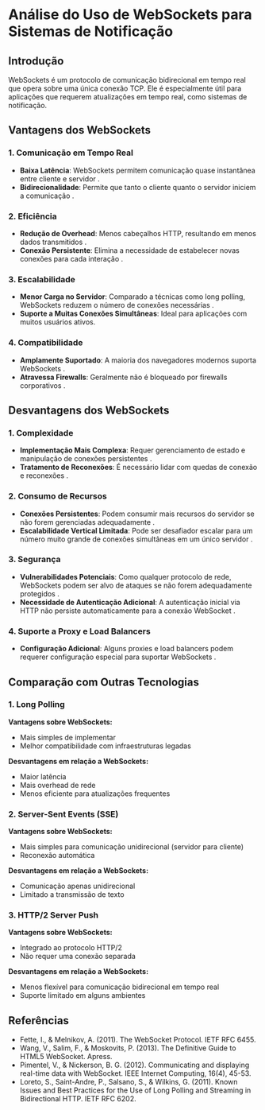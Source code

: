 # Análise do Uso de WebSockets para Sistemas de Notificação

## Introdução

WebSockets é um protocolo de comunicação bidirecional em tempo real que opera sobre uma única conexão TCP. Ele é especialmente útil para aplicações que requerem atualizações em tempo real, como sistemas de notificação.

## Vantagens dos WebSockets

### 1. Comunicação em Tempo Real

- **Baixa Latência**: WebSockets permitem comunicação quase instantânea entre cliente e servidor .
- **Bidirecionalidade**: Permite que tanto o cliente quanto o servidor iniciem a comunicação .

### 2. Eficiência

- **Redução de Overhead**: Menos cabeçalhos HTTP, resultando em menos dados transmitidos .
- **Conexão Persistente**: Elimina a necessidade de estabelecer novas conexões para cada interação .

### 3. Escalabilidade

- **Menor Carga no Servidor**: Comparado a técnicas como long polling, WebSockets reduzem o número de conexões necessárias .
- **Suporte a Muitas Conexões Simultâneas**: Ideal para aplicações com muitos usuários ativos.

### 4. Compatibilidade

- **Amplamente Suportado**: A maioria dos navegadores modernos suporta WebSockets .
- **Atravessa Firewalls**: Geralmente não é bloqueado por firewalls corporativos .

## Desvantagens dos WebSockets

### 1. Complexidade

- **Implementação Mais Complexa**: Requer gerenciamento de estado e manipulação de conexões persistentes .
- **Tratamento de Reconexões**: É necessário lidar com quedas de conexão e reconexões .

### 2. Consumo de Recursos

- **Conexões Persistentes**: Podem consumir mais recursos do servidor se não forem gerenciadas adequadamente .
- **Escalabilidade Vertical Limitada**: Pode ser desafiador escalar para um número muito grande de conexões simultâneas em um único servidor .

### 3. Segurança

- **Vulnerabilidades Potenciais**: Como qualquer protocolo de rede, WebSockets podem ser alvo de ataques se não forem adequadamente protegidos .
- **Necessidade de Autenticação Adicional**: A autenticação inicial via HTTP não persiste automaticamente para a conexão WebSocket .

### 4. Suporte a Proxy e Load Balancers

- **Configuração Adicional**: Alguns proxies e load balancers podem requerer configuração especial para suportar WebSockets .

## Comparação com Outras Tecnologias

### 1. Long Polling

**Vantagens sobre WebSockets:**
- Mais simples de implementar
- Melhor compatibilidade com infraestruturas legadas

**Desvantagens em relação a WebSockets:**
- Maior latência
- Mais overhead de rede
- Menos eficiente para atualizações frequentes

### 2. Server-Sent Events (SSE)

**Vantagens sobre WebSockets:**
- Mais simples para comunicação unidirecional (servidor para cliente)
- Reconexão automática

**Desvantagens em relação a WebSockets:**
- Comunicação apenas unidirecional
- Limitado a transmissão de texto

### 3. HTTP/2 Server Push

**Vantagens sobre WebSockets:**
- Integrado ao protocolo HTTP/2
- Não requer uma conexão separada

**Desvantagens em relação a WebSockets:**
- Menos flexível para comunicação bidirecional em tempo real
- Suporte limitado em alguns ambientes


## Referências

- Fette, I., & Melnikov, A. (2011). The WebSocket Protocol. IETF RFC 6455.
- Wang, V., Salim, F., & Moskovits, P. (2013). The Definitive Guide to HTML5 WebSocket. Apress.
- Pimentel, V., & Nickerson, B. G. (2012). Communicating and displaying real-time data with WebSocket. IEEE Internet Computing, 16(4), 45-53.
- Loreto, S., Saint-Andre, P., Salsano, S., & Wilkins, G. (2011). Known Issues and Best Practices for the Use of Long Polling and Streaming in Bidirectional HTTP. IETF RFC 6202.
